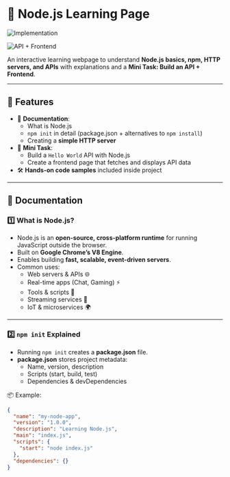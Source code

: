 # 📘 Node.js Learning Page



![Implementation](https://res.cloudinary.com/doxmvuss9/image/upload/v1756263867/link-generator/t5w8xirehxgcvcbbuuui.png)

![API + Frontend](https://res.cloudinary.com/doxmvuss9/image/upload/v1756264147/link-generator/vz1pcs3o9s3v4z7snwgs.png)

An interactive learning webpage to understand **Node.js basics, npm, HTTP servers, and APIs** with explanations and a **Mini Task: Build an API + Frontend**.

---

## 🚀 Features
- 📖 **Documentation**:
  - What is Node.js
  - `npm init` in detail (package.json + alternatives to `npm install`)
  - Creating a **simple HTTP server**
- 🎯 **Mini Task**:
  - Build a `Hello World` API with Node.js
  - Create a frontend page that fetches and displays API data
- 🛠 **Hands-on code samples** included inside project

---

## 📖 Documentation

### 1️⃣ What is Node.js?
- Node.js is an **open-source, cross-platform runtime** for running JavaScript outside the browser.
- Built on **Google Chrome’s V8 Engine**.
- Enables building **fast, scalable, event-driven servers**.
- Common uses:
  - Web servers & APIs 🌐
  - Real-time apps (Chat, Gaming) ⚡
  - Tools & scripts 🔧
  - Streaming services 🎥
  - IoT & microservices 🌍

---

### 2️⃣ `npm init` Explained
- Running `npm init` creates a **package.json** file.
- **package.json** stores project metadata:
  - Name, version, description
  - Scripts (start, build, test)
  - Dependencies & devDependencies

📦 Example:
```json
{
  "name": "my-node-app",
  "version": "1.0.0",
  "description": "Learning Node.js",
  "main": "index.js",
  "scripts": {
    "start": "node index.js"
  },
  "dependencies": {}
}
```